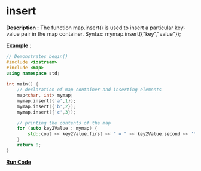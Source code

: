 # insert

**Description :** The function map.insert() is used to insert a particular key-value pair in the map container.
Syntax: mymap.insert({"key","value"});

**Example** :

```cpp
// Demonstrates begin() 
#include <iostream> 
#include <map> 
using namespace std; 
  
int main() { 
    // declaration of map container and inserting elements
    map<char, int> mymap; 
    mymap.insert({'a',1});
    mymap.insert({'b',2});
    mymap.insert({'c',3});

    // printing the contents of the map
    for (auto key2Value : mymap) {
        std::cout << key2Value.first << " = " << key2Value.second << '\n';  
    }
    return 0; 
} 
```
**[Run Code](https://rextester.com/SSANI89056)**
